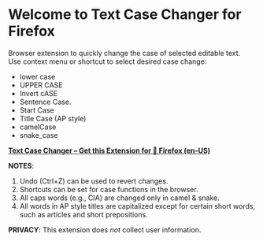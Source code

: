 # Welcome to Text Case Changer for Firefox
Browser extension to quickly change the case of selected editable text.   
Use context menu or shortcut to select desired case change:
* lower case
* UPPER CASE
* Invert cASE
* Sentence Case.
* Start Case
* Title Case (AP style)
* camelCase
* snake_case

**[Text Case Changer – Get this Extension for 🦊 Firefox (en-US)]([url](https://addons.mozilla.org/en-US/firefox/addon/text-case-changer/))**

**NOTES**:
1. Undo (Ctrl+Z) can be used to revert changes.
2. Shortcuts can be set for case functions in the browser.
3. All caps words (e.g., CIA) are changed only in camel & snake.
4. All words in AP style titles are capitalized except for certain short words, such as articles and short prepositions.

**PRIVACY**: This extension does _not_ collect user information.
